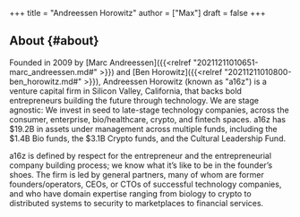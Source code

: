 +++
title = "Andreessen Horowitz"
author = ["Max"]
draft = false
+++

## About {#about}

Founded in 2009 by [Marc Andreessen]({{<relref "20211211010651-marc_andreessen.md#" >}}) and [Ben Horowitz]({{<relref "20211211010800-ben_horowitz.md#" >}}), Andreessen Horowitz (known
as "a16z") is a venture capital firm in Silicon Valley, California, that backs
bold entrepreneurs building the future through technology. We are stage
agnostic: We invest in seed to late-stage technology companies, across the
consumer, enterprise, bio/healthcare, crypto, and fintech spaces. a16z has
$19.2B in assets under management across multiple funds, including the $1.4B Bio
funds, the $3.1B Crypto funds, and the Cultural Leadership Fund.

a16z is defined by respect for the entrepreneur and the entrepreneurial company
building process; we know what it’s like to be in the founder’s shoes. The firm
is led by general partners, many of whom are former founders/operators, CEOs, or
CTOs of successful technology companies, and who have domain expertise ranging
from biology to crypto to distributed systems to security to marketplaces to
financial services.